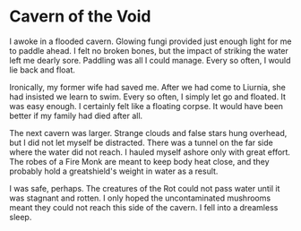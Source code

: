 # Cavern of the Void

I awoke in a flooded cavern. Glowing fungi provided just enough light for me to paddle ahead. I felt no broken bones, but the impact of striking the water left me dearly sore. Paddling was all I could manage. Every so often, I would lie back and float.

Ironically, my former wife had saved me. After we had come to Liurnia, she had insisted we learn to swim. Every so often, I simply let go and floated. It was easy enough. I certainly felt like a floating corpse. It would have been better if my family had died after all.

The next cavern was larger. Strange clouds and false stars hung overhead, but I did not let myself be distracted. There was a tunnel on the far side where the water did not reach. I hauled myself ashore only with great effort. The robes of a Fire Monk are meant to keep body heat close, and they probably hold a greatshield's weight in water as a result.

I was safe, perhaps. The creatures of the Rot could not pass water until it was stagnant and rotten. I only hoped the uncontaminated mushrooms meant they could not reach this side of the cavern. I fell into a dreamless sleep.
